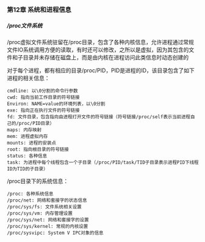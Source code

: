 ### 第12章 系统和进程信息

##### /proc文件系统

/proc虚拟文件系统驻留在/proc目录，包含了各种内核信息，允许进程通过常规文件IO系统调用方便的读取，有时还可以修改，之所以是虚拟，因为其包含的文件和子目录并未存储在磁盘上，而是由内核在进程访问此类信息时动态创建的

对于每个进程，都有相应的目录/proc/PID，PID是进程的ID，该目录包含了如下进程的相关信息：

```
cmdline: 以\0分割的命令行参数
cwd: 指向当前工作目录的符号链接
Environ: NAME=value的环境列表，以\0分割
exe: 指向正在执行文件的符号链接
fd: 文件目录，包含指向由进程打开文件的符号链接（符号链接/proc/self表示当前进程自己的/proc/PID目录）
maps: 内存映射
mem: 进程虚拟内存
mounts: 进程的安装点
root: 指向根目录的符号链接
status: 各种信息
task: 为进程中每个线程包含一个子目录（/proc/PID/task/TID子目录表示进程PID下线程ID为TID的子目录）
```

/proc目录下的系统信息：

```
/proc: 各种系统信息
/proc/net: 网络和套接字的状态信息
/proc/sys/fs: 文件系统相关设置
/proc/sys/vm: 内存管理设置
/proc/sys/net: 网络和套接字的设置
/proc/sys/kernel: 常规的内核设置
/proc/sysvipc: System V IPC对象的信息
```



